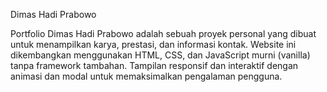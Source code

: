 Dimas Hadi Prabowo

Portfolio Dimas Hadi Prabowo adalah sebuah proyek personal yang dibuat untuk menampilkan karya, prestasi, dan informasi kontak. Website ini dikembangkan menggunakan HTML, CSS, dan JavaScript murni (vanilla) tanpa framework tambahan. Tampilan responsif dan interaktif dengan animasi dan modal untuk memaksimalkan pengalaman pengguna.

